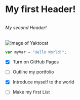 # <h1> My first Header!
###### <h6> My second Header!
![Image of Yaktocat](https://octodex.github.com/images/yaktocat.png)

```javascript
var myVar = "Hello World!";
```

- [x] Turn on GitHub Pages
- [ ] Outline my portfolio
- [x] Introduce myself to the world
- [ ] Make my first List

